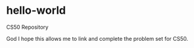 # hello-world
CS50 Repository

God I hope this allows me to link and complete the problem set for CS50.
